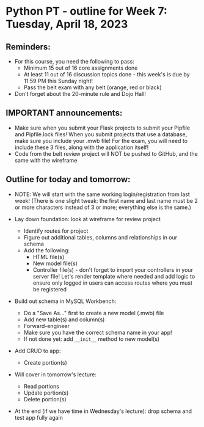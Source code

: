 # Python PT - outline for Week 7: Tuesday, April 18, 2023

## Reminders:
- For this course, you need the following to pass:
    - Minimum 15 out of 16 core assignments done
    - At least 11 out of 16 discussion topics done - this week's is due by 11:59 PM this Sunday night!
    - Pass the belt exam with any belt (orange, red or black)
- Don't forget about the 20-minute rule and Dojo Hall!

## IMPORTANT announcements:
- Make sure when you submit your Flask projects to submit your Pipfile and Pipfile.lock files!  When you submit projects that use a database, make sure you include your .mwb file!  For the exam, you will need to include these 3 files, along with the application itself!
- Code from the belt review project will NOT be pushed to GitHub, and the same with the wireframe

## Outline for today and tomorrow:
- NOTE: We will start with the same working login/registration from last week!  (There is one slight tweak: the first name and last name must be 2 or more characters instead of 3 or more; everything else is the same.)
- Lay down foundation: look at wireframe for review project
    - Identify routes for project
    - Figure out additional tables, columns and relationships in our schema
    - Add the following:
        - HTML file(s)
        - New model file(s)
        - Controller file(s) - don't forget to import your controllers in your server file!  Let's render template where needed and add logic to ensure only logged in users can access routes where you must be registered
- Build out schema in MySQL Workbench:
    - Do a "Save As..." first to create a new model (.mwb) file
    - Add new table(s) and column(s)
    - Forward-engineer
    - Make sure you have the correct schema name in your app!
    - If not done yet: add `__init__` method to new model(s)
- Add CRUD to app:
    - Create portion(s)

- Will cover in tomorrow's lecture:
    - Read portions
    - Update portion(s)
    - Delete portion(s)
- At the end (if we have time in Wednesday's lecture): drop schema and test app fully again